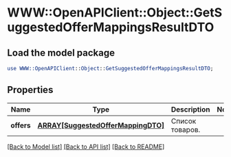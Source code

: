 # WWW::OpenAPIClient::Object::GetSuggestedOfferMappingsResultDTO

## Load the model package
```perl
use WWW::OpenAPIClient::Object::GetSuggestedOfferMappingsResultDTO;
```

## Properties
Name | Type | Description | Notes
------------ | ------------- | ------------- | -------------
**offers** | [**ARRAY[SuggestedOfferMappingDTO]**](SuggestedOfferMappingDTO.md) | Список товаров. | 

[[Back to Model list]](../README.md#documentation-for-models) [[Back to API list]](../README.md#documentation-for-api-endpoints) [[Back to README]](../README.md)


